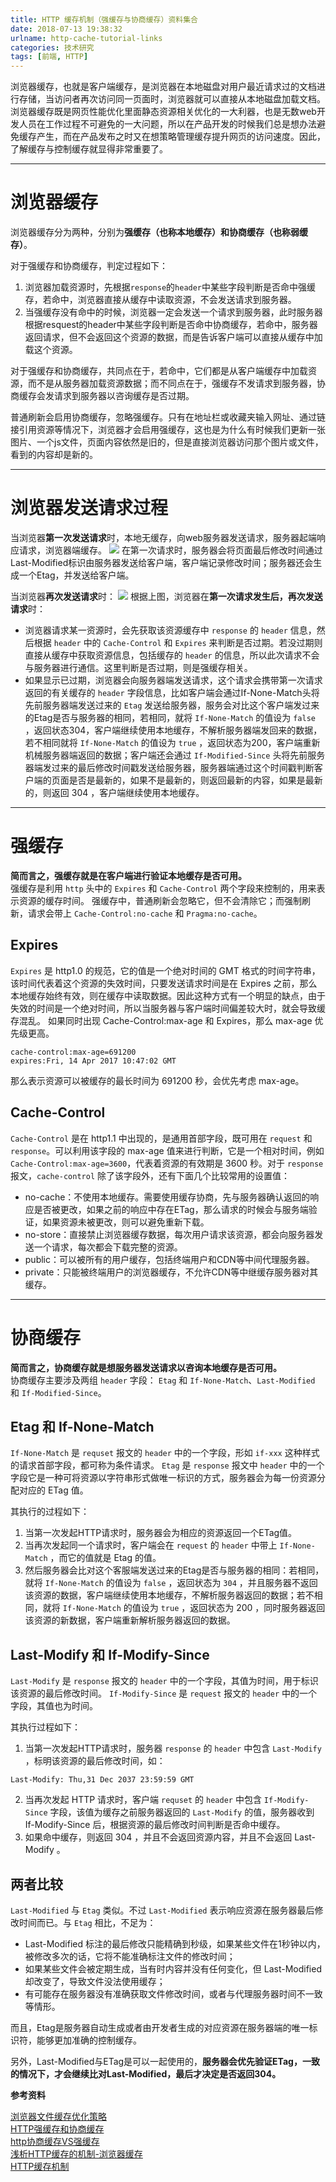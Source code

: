 ```yaml
---
title: HTTP 缓存机制（强缓存与协商缓存）资料集合
date: 2018-07-13 19:38:32
urlname: http-cache-tutorial-links
categories: 技术研究
tags: [前端, HTTP]
---
```


浏览器缓存，也就是客户端缓存，是浏览器在本地磁盘对用户最近请求过的文档进行存储，当访问者再次访问同一页面时，浏览器就可以直接从本地磁盘加载文档。 
浏览器缓存既是网页性能优化里面静态资源相关优化的一大利器，也是无数web开发人员在工作过程不可避免的一大问题，所以在产品开发的时候我们总是想办法避免缓存产生，而在产品发布之时又在想策略管理缓存提升网页的访问速度。因此，了解缓存与控制缓存就显得非常重要了。

--------------------------

# 浏览器缓存
浏览器缓存分为两种，分别为**强缓存（也称本地缓存）**和**协商缓存（也称弱缓存）**。

对于强缓存和协商缓存，判定过程如下： 
1. 浏览器加载资源时，先根据`response`的`header`中某些字段判断是否命中强缓存，若命中，浏览器直接从缓存中读取资源，不会发送请求到服务器。 
2. 当强缓存没有命中的时候，浏览器一定会发送一个请求到服务器，此时服务器根据resquest的header中某些字段判断是否命中协商缓存，若命中，服务器返回请求，但不会返回这个资源的数据，而是告诉客户端可以直接从缓存中加载这个资源。

对于强缓存和协商缓存，共同点在于，若命中，它们都是从客户端缓存中加载资源，而不是从服务器加载资源数据；而不同点在于，强缓存不发请求到服务器，协商缓存会发请求到服务器以咨询缓存是否过期。

普通刷新会启用协商缓存，忽略强缓存。只有在地址栏或收藏夹输入网址、通过链接引用资源等情况下，浏览器才会启用强缓存，这也是为什么有时候我们更新一张图片、一个js文件，页面内容依然是旧的，但是直接浏览器访问那个图片或文件，看到的内容却是新的。

---------------------

# 浏览器发送请求过程
当浏览器**第一次发送请求**时，本地无缓存，向web服务器发送请求，服务器起端响应请求，浏览器端缓存。
![](/images/2018/07/http-cache-1.png)
在第一次请求时，服务器会将页面最后修改时间通过Last-Modified标识由服务器发送给客户端，客户端记录修改时间；服务器还会生成一个Etag，并发送给客户端。  
  
当浏览器**再次发送请求**时： 
![](/images/2018/07/http-cache-2.png)
根据上图，浏览器在**第一次请求发生后，再次发送请求**时：  
  
- 浏览器请求某一资源时，会先获取该资源缓存中 `response` 的 `header` 信息，然后根据 `header` 中的 `Cache-Control` 和 `Expires` 来判断是否过期。若没过期则直接从缓存中获取资源信息，包括缓存的 `header` 的信息，所以此次请求不会与服务器进行通信。这里判断是否过期，则是强缓存相关。
- 如果显示已过期，浏览器会向服务器端发送请求，这个请求会携带第一次请求返回的有关缓存的 `header` 字段信息，比如客户端会通过If-None-Match头将先前服务器端发送过来的 `Etag` 发送给服务器，服务会对比这个客户端发过来的Etag是否与服务器的相同，若相同，就将 `If-None-Match` 的值设为 `false` ，返回状态304，客户端继续使用本地缓存，不解析服务器端发回来的数据，若不相同就将 `If-None-Match` 的值设为 `true` ，返回状态为200，客户端重新机械服务器端返回的数据；客户端还会通过 `If-Modified-Since` 头将先前服务器端发过来的最后修改时间戳发送给服务器，服务器端通过这个时间戳判断客户端的页面是否是最新的，如果不是最新的，则返回最新的内容，如果是最新的，则返回 304 ，客户端继续使用本地缓存。

-------------------------

# 强缓存
**简而言之，强缓存就是在客户端进行验证本地缓存是否可用。**  
强缓存是利用 `http` 头中的 `Expires` 和 `Cache-Control` 两个字段来控制的，用来表示资源的缓存时间。 
强缓存中，普通刷新会忽略它，但不会清除它；而强制刷新，请求会带上 `Cache-Control:no-cache` 和 `Pragma:no-cache`。

## Expires
`Expires` 是 http1.0 的规范，它的值是一个绝对时间的 GMT 格式的时间字符串，该时间代表着这个资源的失效时间，只要发送请求时间是在 Expires 之前，那么本地缓存始终有效，则在缓存中读取数据。因此这种方式有一个明显的缺点，由于失效的时间是一个绝对时间，所以当服务器与客户端时间偏差较大时，就会导致缓存混乱。 
如果同时出现 Cache-Control:max-age 和 Expires，那么 max-age 优先级更高。

```
cache-control:max-age=691200
expires:Fri, 14 Apr 2017 10:47:02 GMT
```

那么表示资源可以被缓存的最长时间为 691200 秒，会优先考虑 max-age。

## Cache-Control
`Cache-Control` 是在 http1.1 中出现的，是通用首部字段，既可用在 `request` 和 `response`。可以利用该字段的 max-age 值来进行判断，它是一个相对时间，例如 `Cache-Control:max-age=3600`，代表着资源的有效期是 3600 秒。对于 `response` 报文，`cache-control` 除了该字段外，还有下面几个比较常用的设置值：

- no-cache：不使用本地缓存。需要使用缓存协商，先与服务器确认返回的响应是否被更改，如果之前的响应中存在ETag，那么请求的时候会与服务端验证，如果资源未被更改，则可以避免重新下载。
- no-store：直接禁止浏览器缓存数据，每次用户请求该资源，都会向服务器发送一个请求，每次都会下载完整的资源。
- public：可以被所有的用户缓存，包括终端用户和CDN等中间代理服务器。
- private：只能被终端用户的浏览器缓存，不允许CDN等中继缓存服务器对其缓存。

----------------------------------

# 协商缓存
**简而言之，协商缓存就是想服务器发送请求以咨询本地缓存是否可用。**  
协商缓存主要涉及两组 `header` 字段： `Etag` 和 `If-None-Match`、`Last-Modified` 和 `If-Modified-Since`。

## Etag 和 If-None-Match
`If-None-Match` 是 `requset` 报文的 `header` 中的一个字段，形如 `if-xxx` 这种样式的请求首部字段，都可称为条件请求。 
`Etag` 是 `response` 报文中 `header` 中的一个字段它是一种可将资源以字符串形式做唯一标识的方式，服务器会为每一份资源分配对应的 ETag 值。

其执行的过程如下： 
1. 当第一次发起HTTP请求时，服务器会为相应的资源返回一个ETag值。 
2. 当再次发起同一个请求时，客户端会在 `request` 的 `header` 中带上 `If-None-Match` ，而它的值就是 Etag 的值。 
3. 然后服务器会比对这个客服端发送过来的Etag是否与服务器的相同：若相同，就将 `If-None-Match` 的值设为 `false` ，返回状态为 `304` ，并且服务器不返回该资源的数据，客户端继续使用本地缓存，不解析服务器返回的数据；若不相同，就将 `If-None-Match` 的值设为 `true` ，返回状态为 200 ，同时服务器返回该资源的新数据，客户端重新解析服务器返回的数据。

## Last-Modify 和 If-Modify-Since
`Last-Modify` 是 `response` 报文的 `header` 中的一个字段，其值为时间，用于标识该资源的最后修改时间。 
`If-Modify-Since` 是 `request` 报文的 `header` 中的一个字段，其值也为时间。

其执行过程如下： 
1. 当第一次发起HTTP请求时，服务器 `response` 的 `header` 中包含 `Last-Modify` ，标明该资源的最后修改时间，如：
```
Last-Modify: Thu,31 Dec 2037 23:59:59 GMT
```
2. 当再次发起 HTTP 请求时，客户端 `requset` 的 `header` 中包含 `If-Modify-Since` 字段，该值为缓存之前服务器返回的 `Last-Modify` 的值，服务器收到 If-Modify-Since 后，根据资源的最后修改时间判断是否命中缓存。
3. 如果命中缓存，则返回 304 ，并且不会返回资源内容，并且不会返回 Last-Modify 。  

## 两者比较
`Last-Modified` 与 `Etag` 类似。不过 `Last-Modified` 表示响应资源在服务器最后修改时间而已。与 `Etag` 相比，不足为：
- Last-Modified 标注的最后修改只能精确到秒级，如果某些文件在1秒钟以内，被修改多次的话，它将不能准确标注文件的修改时间；
- 如果某些文件会被定期生成，当有时内容并没有任何变化，但 Last-Modified 却改变了，导致文件没法使用缓存；
- 有可能存在服务器没有准确获取文件修改时间，或者与代理服务器时间不一致等情形。  

而且，Etag是服务器自动生成或者由开发者生成的对应资源在服务器端的唯一标识符，能够更加准确的控制缓存。  

另外，Last-Modified与ETag是可以一起使用的，**服务器会优先验证ETag，一致的情况下，才会继续比对Last-Modified，最后才决定是否返回304。**



**参考资料**  

[浏览器文件缓存优化策略](https://blog.csdn.net/qaserfvvbbert/article/details/80093336)  
[HTTP强缓存和协商缓存](https://segmentfault.com/a/1190000008956069)  
[http协商缓存VS强缓存](https://www.cnblogs.com/wonyun/p/5524617.html)  
[浅析HTTP缓存的机制-浏览器缓存](http://obkoro1.com/2018/06/09/%E6%B5%85%E6%9E%90HTTP%E7%BC%93%E5%AD%98%E7%9A%84%E6%9C%BA%E5%88%B6-%E6%B5%8F%E8%A7%88%E5%99%A8%E7%BC%93%E5%AD%98/)  
[HTTP缓存机制](https://www.zybuluo.com/xudongh/note/907856)